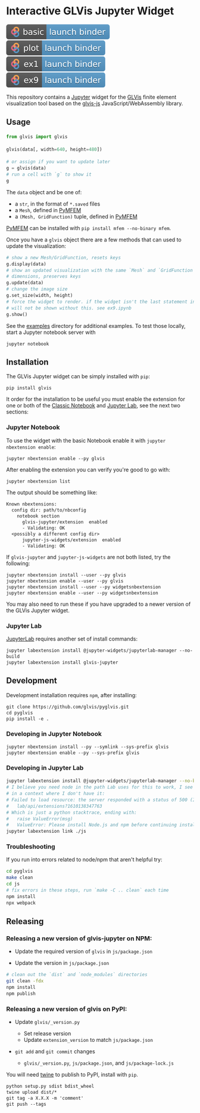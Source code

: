 # Interactive GLVis Jupyter Widget

<!-- Badges generated at https://mybinder.readthedocs.io/en/latest/howto/badges.html -->
[![badge](examples/basic.svg "Basic GLVis + Jupyter Example")](https://mybinder.org/v2/gh/GLVis/pyglvis/HEAD?filepath=examples%2Fbasic.ipynb)
[![badge](examples/plot.svg "Plot grid functions")](https://mybinder.org/v2/gh/GLVis/pyglvis/0cacaf4b3dd3470d971a2f8b69b7669398f070b1?filepath=examples%2Fplot.ipynb)
[![badge](examples/ex1.svg "MFEM's Example 1")](https://mybinder.org/v2/gh/GLVis/pyglvis/8ffcc6f66efbcb7e3e373b106293d41dab340d1f?filepath=examples%2Fex1.ipynb)
[![badge](examples/ex9.svg "MFEM's Example 9")](https://mybinder.org/v2/gh/GLVis/pyglvis/8ffcc6f66efbcb7e3e373b106293d41dab340d1f?filepath=examples%2Fex9.ipynb)

This repository contains a [Jupyter](https://jupyter.org/) widget for the [GLVis](https://glvis.org/) finite element
visualization tool based on the [glvis-js](https://github.com/GLVis/glvis-js) JavaScript/WebAssembly library.

## Usage

```python
from glvis import glvis

glvis(data[, width=640, height=480])

# or assign if you want to update later
g = glvis(data)
# run a cell with `g` to show it
g
```

The `data` object and be one of:

- a `str`, in the format of `*.saved` files
- a `Mesh`, defined in [PyMFEM](https://github.com/mfem/pymfem)
- a `(Mesh, GridFunction)` tuple, defined in [PyMFEM](https://github.com/mfem/pymfem)

[PyMFEM](https://github.com/mfem/pymfem) can be installed with `pip install mfem --no-binary mfem`.


Once you have a `glvis` object there are a few methods that can used to update the
visualization:
```python
# show a new Mesh/GridFunction, resets keys
g.display(data)
# show an updated visualization with the same `Mesh` and `GridFunction`
# dimensions, preserves keys
g.update(data)
# change the image size
g.set_size(width, height)
# force the widget to render. if the widget isn't the last statement in a cell it
# will not be shown without this. see ex9.ipynb
g.show()
```

See the [examples](examples/) directory for additional examples. To test those locally, start a Jupyter notebook server with

```
jupyter notebook
```

## Installation

The GLVis Jupyter widget can be simply installed with `pip`:

```
pip install glvis
```

It order for the installation to be useful you must enable the extension for one or both
of the [Classic Notebook](https://jupyter-notebook.readthedocs.io/en/stable/) and
[Jupyter Lab](https://jupyterlab.readthedocs.io/en/stable/), see the next two sections:

### Jupyter Notebook

To use the widget with the basic Notebook enable it with `jupyter nbextension enable`:

```
jupyter nbextension enable --py glvis
```

After enabling the extension you can verify you're good to go with:

```
jupyter nbextension list
```

The output should be something like:

```
Known nbextensions:
  config dir: path/to/nbconfig
    notebook section
      glvis-jupyter/extension  enabled
      - Validating: OK
  <possibly a different config dir>
      jupyter-js-widgets/extension  enabled
      - Validating: OK
```

If `glvis-jupyter` and `jupyter-js-widgets` are not both listed, try the following:

```
jupyter nbextension install --user --py glvis
jupyter nbextension enable --user --py glvis
jupyter nbextension install --user --py widgetsnbextension
jupyter nbextension enable --user --py widgetsnbextension
```
You may also need to run these if you have upgraded to a newer version of the GLVis Jupyter widget.

### Jupyter Lab

[JupyterLab](https://jupyterlab.readthedocs.io) requires another set of install commands:

```
jupyter labextension install @jupyter-widgets/jupyterlab-manager --no-build
jupyter labextension install glvis-jupyter
```

## Development

Development installation requires `npm`, after installing:

```
git clone https://github.com/glvis/pyglvis.git
cd pyglvis
pip install -e .
```


### Developing in Jupyter Notebook

```
jupyter nbextension install --py --symlink --sys-prefix glvis
jupyter nbextension enable --py --sys-prefix glvis
```

### Developing in Jupyter Lab

```bash
jupyter labextension install @jupyter-widgets/jupyterlab-manager --no-build
# I believe you need node in the path Lab uses for this to work, I see an extension load error
# in a context where I don't have it:
# Failed to load resource: the server responded with a status of 500 (Internal Server Error)
#   lab/api/extensions?1610138347763
# Which is just a python stacktrace, ending with:
#   raise ValueError(msg)
#   ValueError: Please install Node.js and npm before continuing installation.
jupyter labextension link ./js
```


### Troubleshooting

If you run into errors related to node/npm that aren't helpful try:

```bash
cd pyglvis
make clean
cd js
# fix errors in these steps, run `make -C .. clean` each time
npm install
npx webpack
```

## Releasing

### Releasing a new version of glvis-jupyter on NPM:

- Update the required version of `glvis` in `js/package.json`

- Update the version in `js/package.json`

```bash
# clean out the `dist` and `node_modules` directories
git clean -fdx
npm install
npm publish
```

### Releasing a new version of glvis on PyPI:

- Update `glvis/_version.py`
   - Set release version
   - Update `extension_version` to match `js/package.json`

- `git add` and `git commit` changes
  - `glvis/_version.py`, `js/package.json`, and `js/package-lock.js`


You will need [twine](https://pypi.org/project/twine/) to publish to PyPI, install with `pip`.

```
python setup.py sdist bdist_wheel
twine upload dist/*
git tag -a X.X.X -m 'comment'
git push --tags
```
